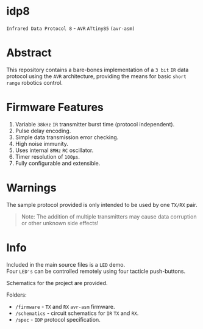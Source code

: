# idp8
`Infrared Data Protocol 8` - `AVR` `ATtiny85` `(avr-asm)`

# Abstract
This repository contains a bare-bones implementation of a `3 bit` `IR` data protocol using the `AVR` architecture, providing the means for basic `short range` robotics control.

# Firmware Features
1. Variable `38kHz` `IR` transmitter burst time (protocol independent).
2. Pulse delay encoding.
3. Simple data transmission error checking.
4. High noise immunity.
5. Uses internal `8MHz` `RC` oscillator.
6. Timer resolution of `100μs`. 
7. Fully configurable and extensible.

# Warnings
The sample protocol provided is only intended to be used by one `TX/RX` pair.

> Note: The addition of multiple transmitters may cause data corruption or other unknown side effects! <br>

# Info
Included in the main source files is a `LED` demo. <br>
Four `LED's` can be controlled remotely using four tacticle push-buttons.

Schematics for the project are provided.

Folders:
* `/firmware` - `TX` and `RX` `avr-asm` firmware.
* `/schematics` - circuit schematics for `IR` `TX` and `RX`.
* `/spec` - `IDP` protocol specification.
